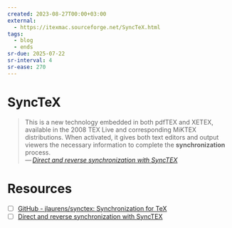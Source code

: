 ```yaml
---
created: 2023-08-27T00:00+03:00
external:
  - https://itexmac.sourceforge.net/SyncTeX.html
tags:
  - blog
  - ends
sr-due: 2025-07-22
sr-interval: 4
sr-ease: 270
---
```


# SyncTeX

> This is a new technology embedded in both pdfTEX and XETEX, available in the 2008 TEX Live and corresponding MiKTEX distributions. When activated, it gives both text editors and output viewers the necessary information to complete the **synchronization** process.\
> — <cite>[Direct and reverse synchronization with SyncTEX](https://tug.org/TUGboat/tb29-3/tb93laurens.pdf)</cite>

# Resources

- [ ] [GitHub - jlaurens/synctex: Synchronization for TeX](https://github.com/jlaurens/synctex)
- [ ] [Direct and reverse synchronization with SyncTEX](https://tug.org/TUGboat/tb29-3/tb93laurens.pdf)
